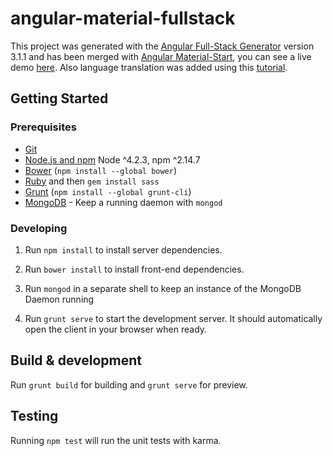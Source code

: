 # angular-material-fullstack

This project was generated with the [Angular Full-Stack Generator](https://github.com/DaftMonk/generator-angular-fullstack) version 3.1.1 and has been merged with [Angular Material-Start](https://github.com/angular/material-start), you can see a live demo [here](https://angular-material-fullstack.herokuapp.com). Also language translation was added using this [tutorial](https://scotch.io/tutorials/internationalization-of-angularjs-applications).

## Getting Started

### Prerequisites

- [Git](https://git-scm.com/)
- [Node.js and npm](nodejs.org) Node ^4.2.3, npm ^2.14.7
- [Bower](bower.io) (`npm install --global bower`)
- [Ruby](https://www.ruby-lang.org) and then `gem install sass`
- [Grunt](http://gruntjs.com/) (`npm install --global grunt-cli`)
- [MongoDB](https://www.mongodb.org/) - Keep a running daemon with `mongod`

### Developing

1. Run `npm install` to install server dependencies.

2. Run `bower install` to install front-end dependencies.

3. Run `mongod` in a separate shell to keep an instance of the MongoDB Daemon running

4. Run `grunt serve` to start the development server. It should automatically open the client in your browser when ready.

## Build & development

Run `grunt build` for building and `grunt serve` for preview.

## Testing

Running `npm test` will run the unit tests with karma.
